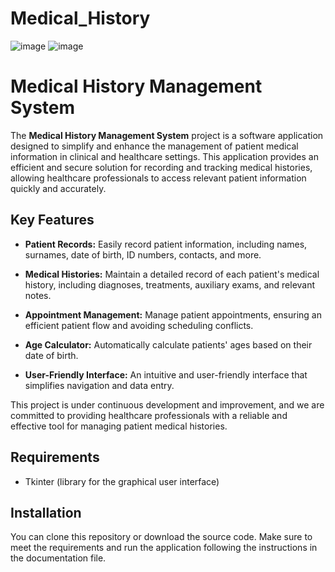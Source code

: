 # Medical_History
![image](https://github.com/Stevensavarin/Medical_History/assets/137004357/8a8f1a67-b828-4118-af84-cc987ca7a520)
![image](https://github.com/Stevensavarin/Medical_History/assets/137004357/d19ded0f-6ddb-4c79-a5c4-80d6afe26392)
# Medical History Management System

The **Medical History Management System** project is a software application designed to simplify and enhance the management of patient medical information in clinical and healthcare settings. This application provides an efficient and secure solution for recording and tracking medical histories, allowing healthcare professionals to access relevant patient information quickly and accurately.

## Key Features

- **Patient Records:** Easily record patient information, including names, surnames, date of birth, ID numbers, contacts, and more.

- **Medical Histories:** Maintain a detailed record of each patient's medical history, including diagnoses, treatments, auxiliary exams, and relevant notes.

- **Appointment Management:** Manage patient appointments, ensuring an efficient patient flow and avoiding scheduling conflicts.

- **Age Calculator:** Automatically calculate patients' ages based on their date of birth.

- **User-Friendly Interface:** An intuitive and user-friendly interface that simplifies navigation and data entry.

This project is under continuous development and improvement, and we are committed to providing healthcare professionals with a reliable and effective tool for managing patient medical histories.

## Requirements

- Tkinter (library for the graphical user interface)

## Installation

You can clone this repository or download the source code. Make sure to meet the requirements and run the application following the instructions in the documentation file.






